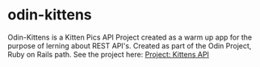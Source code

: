 # odin-kittens
Odin-Kittens is a Kitten Pics API Project created as a warm up app for the purpose of lerning about REST API's.
Created as part of the Odin Project, Ruby on Rails path.
See the project here:
[Project: Kittens API](https://www.theodinproject.com/lessons/ruby-on-rails-kittens-api)
